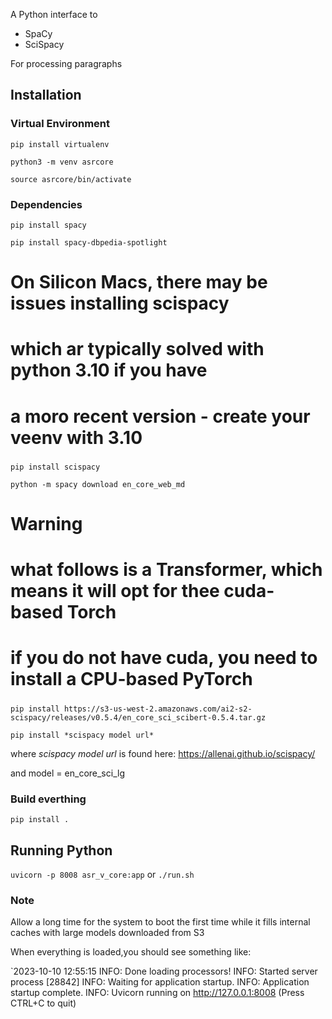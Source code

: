 A Python interface to
- SpaCy
- SciSpacy

For processing paragraphs
## Installation
### Virtual Environment
`pip install virtualenv`

`python3 -m venv asrcore`

`source asrcore/bin/activate`

### Dependencies
`pip install spacy`

`pip install spacy-dbpedia-spotlight`
#####
# On Silicon Macs, there may be issues installing scispacy
# which ar typically solved with python 3.10 if you have 
# a moro recent version - create your veenv with 3.10
#####
`pip install scispacy`

`python -m spacy download en_core_web_md`
######
# Warning
# what follows is a Transformer, which means it will opt for thee cuda-based Torch
# if you do not have cuda, you need to install a CPU-based PyTorch
#####
`pip install https://s3-us-west-2.amazonaws.com/ai2-s2-scispacy/releases/v0.5.4/en_core_sci_scibert-0.5.4.tar.gz
`

`pip install *scispacy model url*`

where *scispacy model url* is found here: https://allenai.github.io/scispacy/

and model = en_core_sci_lg


### Build everthing
`pip install .`

## Running Python

`uvicorn -p 8008 asr_v_core:app`
or
`./run.sh`
### Note
Allow a long time for the system to boot the first time while it fills internal caches with large models downloaded from S3

When everything is loaded,you should see something like:

`2023-10-10 12:55:15 INFO: Done loading processors!
INFO:     Started server process [28842]
INFO:     Waiting for application startup.
INFO:     Application startup complete.
INFO:     Uvicorn running on http://127.0.0.1:8008 (Press CTRL+C to quit)
